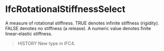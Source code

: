 # IfcRotationalStiffnessSelect

A measure of rotational stiffness. TRUE denotes infinite stiffness (rigidity). FALSE denotes no stiffness (a release). A numeric value denotes finite linear-elastic stiffness.

> HISTORY  New type in IFC4.

